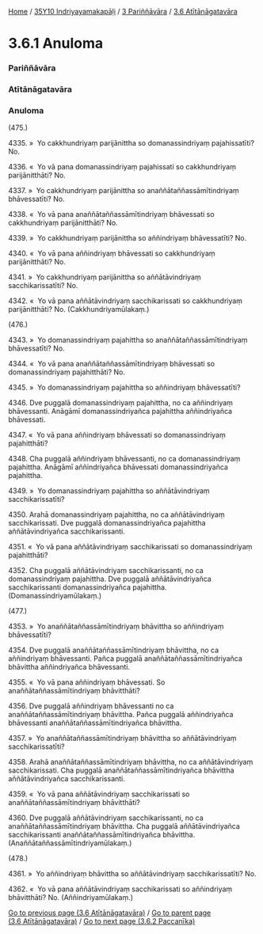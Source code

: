 
[Home](/) / [35Y10 Indriyayamakapāḷi](../../../35Y10.md) / [3 Pariññāvāra](../../3.md) / [3.6 Atītānāgatavāra](../3.6.md)

# 3.6.1 Anuloma

### Pariññāvāra

### Atītānāgatavāra

### Anuloma

(475.)

4335\. »  Yo cakkhundriyaṃ parijānittha so domanassindriyaṃ pajahissatīti? No.

4336\. «  Yo vā pana domanassindriyaṃ pajahissati so cakkhundriyaṃ parijānitthāti? No.

4337\. »  Yo cakkhundriyaṃ parijānittha so anaññātaññassāmītindriyaṃ bhāvessatīti? No.

4338\. «  Yo vā pana anaññātaññassāmītindriyaṃ bhāvessati so cakkhundriyaṃ parijānitthāti? No.

4339\. »  Yo cakkhundriyaṃ parijānittha so aññindriyaṃ bhāvessatīti? No.

4340\. «  Yo vā pana aññindriyaṃ bhāvessati so cakkhundriyaṃ parijānitthāti? No.

4341\. »  Yo cakkhundriyaṃ parijānittha so aññātāvindriyaṃ sacchikarissatīti? No.

4342\. «  Yo vā pana aññātāvindriyaṃ sacchikarissati so cakkhundriyaṃ parijānitthāti? No. (Cakkhundriyamūlakaṃ.)

(476.)

4343\. »  Yo domanassindriyaṃ pajahittha so anaññātaññassāmītindriyaṃ bhāvessatīti? No.

4344\. «  Yo vā pana anaññātaññassāmītindriyaṃ bhāvessati so domanassindriyaṃ pajahitthāti? No.

4345\. »  Yo domanassindriyaṃ pajahittha so aññindriyaṃ bhāvessatīti?

4346\. Dve puggalā domanassindriyaṃ pajahittha, no ca aññindriyaṃ bhāvessanti. Anāgāmī domanassindriyañca pajahittha aññindriyañca bhāvessati.

4347\. «  Yo vā pana aññindriyaṃ bhāvessati so domanassindriyaṃ pajahitthāti?

4348\. Cha puggalā aññindriyaṃ bhāvessanti, no ca domanassindriyaṃ pajahittha. Anāgāmī aññindriyañca bhāvessati domanassindriyañca pajahittha.

4349\. »  Yo domanassindriyaṃ pajahittha so aññātāvindriyaṃ sacchikarissatīti?

4350\. Arahā domanassindriyaṃ pajahittha, no ca aññātāvindriyaṃ sacchikarissati. Dve puggalā domanassindriyañca pajahittha aññātāvindriyañca sacchikarissanti.

4351\. «  Yo vā pana aññātāvindriyaṃ sacchikarissati so domanassindriyaṃ pajahitthāti?

4352\. Cha puggalā aññātāvindriyaṃ sacchikarissanti, no ca domanassindriyaṃ pajahittha. Dve puggalā aññātāvindriyañca sacchikarissanti domanassindriyañca pajahittha. (Domanassindriyamūlakaṃ.)

(477.)

4353\. »  Yo anaññātaññassāmītindriyaṃ bhāvittha so aññindriyaṃ bhāvessatīti?

4354\. Dve puggalā anaññātaññassāmītindriyaṃ bhāvittha, no ca aññindriyaṃ bhāvessanti. Pañca puggalā anaññātaññassāmītindriyañca bhāvittha aññindriyañca bhāvessanti.

4355\. «  Yo vā pana aññindriyaṃ bhāvessati. So anaññātaññassāmītindriyaṃ bhāvitthāti?

4356\. Dve puggalā aññindriyaṃ bhāvessanti no ca anaññātaññassāmītindriyaṃ bhāvittha. Pañca puggalā aññindriyañca bhāvessanti anaññātaññassāmītindriyañca bhāvittha.

4357\. »  Yo anaññātaññassāmītindriyaṃ bhāvittha so aññātāvindriyaṃ sacchikarissatīti?

4358\. Arahā anaññātaññassāmītindriyaṃ bhāvittha, no ca aññātāvindriyaṃ sacchikarissati. Cha puggalā anaññātaññassāmītindriyañca bhāvittha aññātāvindriyañca sacchikarissanti.

4359\. «  Yo vā pana aññātāvindriyaṃ sacchikarissati so anaññātaññassāmītindriyaṃ bhāvitthāti?

4360\. Dve puggalā aññātāvindriyaṃ sacchikarissanti, no ca anaññātaññassāmītindriyaṃ bhāvittha. Cha puggalā aññātāvindriyañca sacchikarissanti anaññātaññassāmītindriyañca bhāvittha. (Anaññātaññassāmītindriyamūlakaṃ.)

(478.)

4361\. »  Yo aññindriyaṃ bhāvittha so aññātāvindriyaṃ sacchikarissatīti? No.

4362\. «  Yo vā pana aññātāvindriyaṃ sacchikarissati so aññindriyaṃ bhāvitthāti? No. (Aññindriyamūlakaṃ.)

[Go to previous page (3.6 Atītānāgatavāra)](../3.6.md) / [Go to parent page (3.6 Atītānāgatavāra)](../3.6.md) / [Go to next page (3.6.2 Paccanīka)](3.6.2.md)


